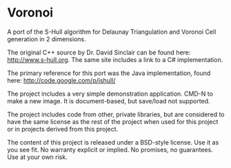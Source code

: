 Voronoi
=======

A port of the S-Hull algorithm for Delaunay Triangulation and Voronoi Cell generation in 2 dimensions.

The original C++ source by Dr. David Sinclair can be found here: http://www.s-hull.org. The same site includes a link to a C# implementation.

The primary reference for this port was the Java implementation, found here: http://code.google.com/p/jshull/

The project includes a very simple demonstration application. CMD-N to make a new image. It is document-based, but save/load not supported.

The project includes code from other, private libraries, but are considered to have the same license as the rest of the project when used for this project or in projects derived from this project.

The content of this project is released under a BSD-style license. Use it as you see fit. No warranty explicit or implied. No promises, no guarantees. Use at your own risk.
